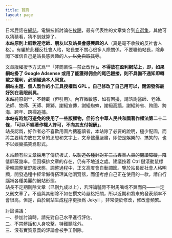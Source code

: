 ```yaml
---
title: 首頁
layout: page
---
```

日常屁話在[網誌](/categories#網誌)，電腦技術討論在[挨踢](/categories#挨踢)，最有代表性的文章集合到[自選集](/categories#自選集)，其他可以猜猜看，猜不到就算了。  
**本站原則上祇歡迎老師、朋友以及站長會感興趣的人**（真是毫不收斂的反社會人格）。有鑒於此種反社會人格，站長並不關心很多人際關係。不要聯絡站長，除非閣下確信自己是站長感興趣的人<del>，以免自取其辱</del>。  

文章版權授予方式爲**「非商業性—禁止改作」**。不得放在盈利網站上，即，如果網站掛了 Google Adsense 或用了能獲得佣金的尾巴鏈接，則不具備不通知即轉載之權利，必須經過本人同意。  
網站主題、個人製作的小工具授權爲 **GPL** 。自己修改了自己用可以，閉源發佈最好別在我眼前晃。  
本站**純原創**，不轉載（但引用）。內容微敏感，如有困擾，請諮詢醫師、老師、法師、牧師、天師、舞獅。謝絕宣傳，謝絕蜘蛛，謝絕高牆，謝絕跨省、跨國、跨海、跨年、跨欄追捕。  
**本站有時無可避免的使用了一些版權物，但符合中華人民共和國著作權法第二十二條，「可以不經著作權人許可，不向其支付報酬」**。  
站長認爲，好作者必不喜歡用圖片搪塞讀者，本站除了必要的說明，極少配圖，而將主要精力放在文章的思想和文字上，文章儘量嚴肅，即使是娛樂的、搞笑的，也不以娛樂搞笑爲形式。  

本站頗有些文章採用了傳統板式，<del>以製造各種針對非三古專業人員的閱讀障礙，</del>降低屏蔽幾率。但因橫排文章的存在，仍有不地道之處。建議按着 Ctrl 鍵滾動鼠標滑輪調整至舒服狀態，調整過程中，正文高度會自動調節。鑒於站長反社會人格明顯，開發過程中經常懶得搭理其他瀏覽器，而僅考慮自己正在使用的一款，請自行腦補各種美麗的網站形態。  
站長不定期刪除文章（已刪九成以上），若評論驢脣不對馬嘴或不翼而飛——一定又刪文章了。不過與其刪除不如在撰文時嚴格把關，所以近期和將來的發表頻率不會很高。但是，由於網站生成程序更換爲 Jekyll ，非常便於修改，修改會頻繁。  

討論協議：  
一、參加討論時，請先對自己水平進行評估。  
二、不禁髒話和人身攻擊，特難聽除外。  
三、沒有實質意義的評論會被手工刪除。